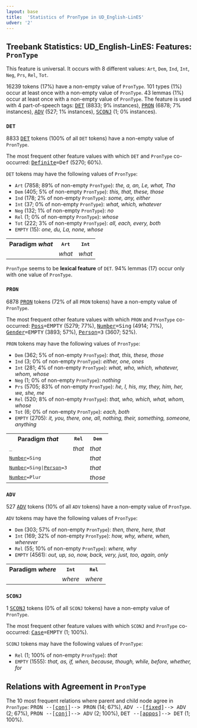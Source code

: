 ```yaml
---
layout: base
title:  'Statistics of PronType in UD_English-LinES'
udver: '2'
---
```


## Treebank Statistics: UD_English-LinES: Features: `PronType`

This feature is universal.
It occurs with 8 different values: `Art`, `Dem`, `Ind`, `Int`, `Neg`, `Prs`, `Rel`, `Tot`.

16239 tokens (17%) have a non-empty value of `PronType`.
101 types (1%) occur at least once with a non-empty value of `PronType`.
43 lemmas (1%) occur at least once with a non-empty value of `PronType`.
The feature is used with 4 part-of-speech tags: <tt><a href="en_lines-pos-DET.html">DET</a></tt> (8833; 9% instances), <tt><a href="en_lines-pos-PRON.html">PRON</a></tt> (6878; 7% instances), <tt><a href="en_lines-pos-ADV.html">ADV</a></tt> (527; 1% instances), <tt><a href="en_lines-pos-SCONJ.html">SCONJ</a></tt> (1; 0% instances).

### `DET`

8833 <tt><a href="en_lines-pos-DET.html">DET</a></tt> tokens (100% of all `DET` tokens) have a non-empty value of `PronType`.

The most frequent other feature values with which `DET` and `PronType` co-occurred: <tt><a href="en_lines-feat-Definite.html">Definite</a></tt><tt>=Def</tt> (5270; 60%).

`DET` tokens may have the following values of `PronType`:

* `Art` (7858; 89% of non-empty `PronType`): <em>the, a, an, Le, what, Tha</em>
* `Dem` (405; 5% of non-empty `PronType`): <em>this, that, these, those</em>
* `Ind` (178; 2% of non-empty `PronType`): <em>some, any, either</em>
* `Int` (37; 0% of non-empty `PronType`): <em>what, which, whatever</em>
* `Neg` (132; 1% of non-empty `PronType`): <em>no</em>
* `Rel` (1; 0% of non-empty `PronType`): <em>whose</em>
* `Tot` (222; 3% of non-empty `PronType`): <em>all, each, every, both</em>
* `EMPTY` (15): <em>one, du, La, none, whose</em>

<table>
  <tr><th>Paradigm <i>what</i></th><th><tt>Art</tt></th><th><tt>Int</tt></th></tr>
  <tr><td><tt></tt></td><td><em>what</em></td><td><em>what</em></td></tr>
</table>

`PronType` seems to be **lexical feature** of `DET`. 94% lemmas (17) occur only with one value of `PronType`.

### `PRON`

6878 <tt><a href="en_lines-pos-PRON.html">PRON</a></tt> tokens (72% of all `PRON` tokens) have a non-empty value of `PronType`.

The most frequent other feature values with which `PRON` and `PronType` co-occurred: <tt><a href="en_lines-feat-Poss.html">Poss</a></tt><tt>=EMPTY</tt> (5279; 77%), <tt><a href="en_lines-feat-Number.html">Number</a></tt><tt>=Sing</tt> (4914; 71%), <tt><a href="en_lines-feat-Gender.html">Gender</a></tt><tt>=EMPTY</tt> (3893; 57%), <tt><a href="en_lines-feat-Person.html">Person</a></tt><tt>=3</tt> (3607; 52%).

`PRON` tokens may have the following values of `PronType`:

* `Dem` (362; 5% of non-empty `PronType`): <em>that, this, these, those</em>
* `Ind` (3; 0% of non-empty `PronType`): <em>either, one, ones</em>
* `Int` (281; 4% of non-empty `PronType`): <em>what, who, which, whatever, whom, whose</em>
* `Neg` (1; 0% of non-empty `PronType`): <em>nothing</em>
* `Prs` (5705; 83% of non-empty `PronType`): <em>he, I, his, my, they, him, her, we, she, me</em>
* `Rel` (520; 8% of non-empty `PronType`): <em>that, who, which, what, whom, whose</em>
* `Tot` (6; 0% of non-empty `PronType`): <em>each, both</em>
* `EMPTY` (2705): <em>it, you, there, one, all, nothing, their, something, someone, anything</em>

<table>
  <tr><th>Paradigm <i>that</i></th><th><tt>Rel</tt></th><th><tt>Dem</tt></th></tr>
  <tr><td><tt>_</tt></td><td><em>that</em></td><td><em>that</em></td></tr>
  <tr><td><tt><tt><a href="en_lines-feat-Number.html">Number</a></tt><tt>=Sing</tt></tt></td><td></td><td><em>that</em></td></tr>
  <tr><td><tt><tt><a href="en_lines-feat-Number.html">Number</a></tt><tt>=Sing</tt>|<tt><a href="en_lines-feat-Person.html">Person</a></tt><tt>=3</tt></tt></td><td></td><td><em>that</em></td></tr>
  <tr><td><tt><tt><a href="en_lines-feat-Number.html">Number</a></tt><tt>=Plur</tt></tt></td><td></td><td><em>those</em></td></tr>
</table>

### `ADV`

527 <tt><a href="en_lines-pos-ADV.html">ADV</a></tt> tokens (10% of all `ADV` tokens) have a non-empty value of `PronType`.

`ADV` tokens may have the following values of `PronType`:

* `Dem` (303; 57% of non-empty `PronType`): <em>then, there, here, that</em>
* `Int` (169; 32% of non-empty `PronType`): <em>how, why, where, when, wherever</em>
* `Rel` (55; 10% of non-empty `PronType`): <em>where, why</em>
* `EMPTY` (4561): <em>out, up, so, now, back, very, just, too, again, only</em>

<table>
  <tr><th>Paradigm <i>where</i></th><th><tt>Int</tt></th><th><tt>Rel</tt></th></tr>
  <tr><td><tt></tt></td><td><em>where</em></td><td><em>where</em></td></tr>
</table>

### `SCONJ`

1 <tt><a href="en_lines-pos-SCONJ.html">SCONJ</a></tt> tokens (0% of all `SCONJ` tokens) have a non-empty value of `PronType`.

The most frequent other feature values with which `SCONJ` and `PronType` co-occurred: <tt><a href="en_lines-feat-Case.html">Case</a></tt><tt>=EMPTY</tt> (1; 100%).

`SCONJ` tokens may have the following values of `PronType`:

* `Rel` (1; 100% of non-empty `PronType`): <em>that</em>
* `EMPTY` (1555): <em>that, as, if, when, because, though, while, before, whether, for</em>

## Relations with Agreement in `PronType`

The 10 most frequent relations where parent and child node agree in `PronType`:
<tt>PRON --[<tt><a href="en_lines-dep-conj.html">conj</a></tt>]--> PRON</tt> (14; 67%),
<tt>ADV --[<tt><a href="en_lines-dep-fixed.html">fixed</a></tt>]--> ADV</tt> (2; 67%),
<tt>PRON --[<tt><a href="en_lines-dep-conj.html">conj</a></tt>]--> ADV</tt> (2; 100%),
<tt>DET --[<tt><a href="en_lines-dep-appos.html">appos</a></tt>]--> DET</tt> (1; 100%).

